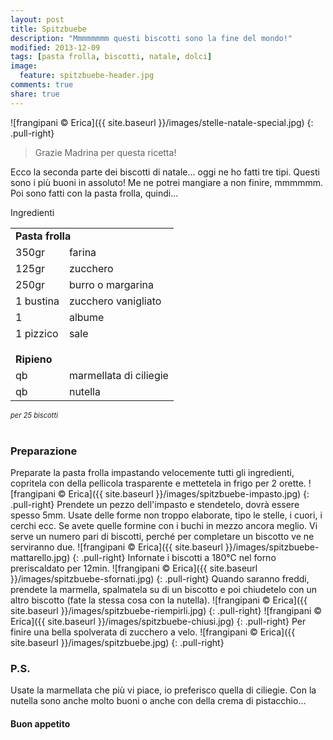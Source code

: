 ```yaml
---
layout: post
title: Spitzbuebe
description: "Mmmmmmmm questi biscotti sono la fine del mondo!"
modified: 2013-12-09
tags: [pasta frolla, biscotti, natale, dolci]
image:
  feature: spitzbuebe-header.jpg
comments: true
share: true
---
```


![frangipani © Erica]({{ site.baseurl }}/images/stelle-natale-special.jpg)
{: .pull-right}
> Grazie Madrina per questa ricetta!

Ecco la seconda parte dei biscotti di natale... oggi ne ho fatti tre tipi. Questi sono i più buoni in assoluto! Me ne potrei mangiare a non finire, mmmmmm. Poi sono fatti con la pasta frolla, quindi...


<div class="ingredients">
  <div class="ingredients-title">Ingredienti</div>
  <table>
    <tbody>
      <tr>
        <td colspan="2"><b>Pasta frolla</b></td>
      </tr>
      <tr>
        <td>350gr</td>
        <td>farina</td>
      </tr>
      <tr>
        <td>125gr</td>
        <td>zucchero</td>
      </tr>
      <tr>
        <td>250gr</td>
        <td>burro o margarina</td>
      </tr>
      <tr>
        <td>1 bustina</td>
        <td>zucchero vanigliato</td>
      </tr>
      <tr>
      	<td>1</td>
        <td>albume</td>
      </tr>
      <tr>
        <td>1 pizzico</td>
        <td>sale</td>
      </tr>
      <tr style="height: 15px;"></tr>
      <tr>          
        <td colspan="2"><b>Ripieno</b></td>
      </tr>
      <tr>
        <td>qb</td>
        <td>marmellata di ciliegie</td>
      </tr>
      <tr>      
        <td>qb</td>
        <td>nutella</td>        
      </tr>
    </tbody>
  </table>
  <i class="pull-right" style="font-size: 80%;">per 25 biscotti</i>
  <br></br>
</div>


<h3>
	<font color="grey">
		<i class="icon-cogs"></i>
	</font> Preparazione
</h3>

Preparate la pasta frolla impastando velocemente tutti gli ingredienti, copritela con della pellicola trasparente e mettetela in frigo per 2 orette.
![frangipani © Erica]({{ site.baseurl }}/images/spitzbuebe-impasto.jpg)
{: .pull-right}
Prendete un pezzo dell'impasto e stendetelo, dovrà essere spesso 5mm. Usate delle forme non troppo elaborate, tipo le stelle, i cuori, i cerchi ecc. Se avete quelle formine con i buchi in mezzo ancora meglio. Vi serve un numero pari di biscotti, perché per completare un biscotto ve ne serviranno due.
![frangipani © Erica]({{ site.baseurl }}/images/spitzbuebe-mattarello.jpg)
{: .pull-right}
Infornate i biscotti a 180°C nel forno preriscaldato per 12min.
![frangipani © Erica]({{ site.baseurl }}/images/spitzbuebe-sfornati.jpg)
{: .pull-right}
Quando saranno freddi, prendete la marmella, spalmatela su di un biscotto e poi chiudetelo con un altro biscotto (fate la stessa cosa con la nutella).
![frangipani © Erica]({{ site.baseurl }}/images/spitzbuebe-riempirli.jpg)
{: .pull-right}
![frangipani © Erica]({{ site.baseurl }}/images/spitzbuebe-chiusi.jpg)
{: .pull-right}
Per finire una bella spolverata di zucchero a velo.
![frangipani © Erica]({{ site.baseurl }}/images/spitzbuebe.jpg)
{: .pull-right}



<h3>
	<font color="#FFCC00">
		<i class="icon-lightbulb"></i>
	</font> P.S.
</h3>


Usate la marmellata che più vi piace, io preferisco quella di ciliegie. Con la nutella sono anche molto buoni o anche con della crema di pistacchio...

<h4>Buon appetito
	<font color="red">
		<i class="icon-smile"></i>
	</font>
</h4>
